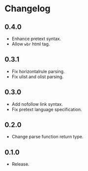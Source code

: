# Changelog

## 0.4.0

- Enhance pretext syntax.
- Allow `wbr` html tag.

## 0.3.1

- Fix horizontalrule parsing.
- Fix ulist and olist parsing.

## 0.3.0

- Add nofollow link syntax.
- Fix pretext language specification.

## 0.2.0

- Change parse function return type.

## 0.1.0

- Release.
